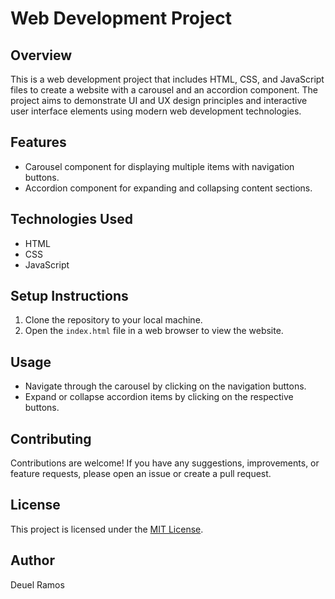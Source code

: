 # Web Development Project

## Overview

This is a web development project that includes HTML, CSS, and JavaScript files to create a website with a carousel and an accordion component. The project aims to demonstrate UI and UX design principles and interactive user interface elements using modern web development technologies.

## Features

- Carousel component for displaying multiple items with navigation buttons.
- Accordion component for expanding and collapsing content sections.

## Technologies Used

- HTML
- CSS
- JavaScript

## Setup Instructions

1. Clone the repository to your local machine.
2. Open the `index.html` file in a web browser to view the website.

## Usage

- Navigate through the carousel by clicking on the navigation buttons.
- Expand or collapse accordion items by clicking on the respective buttons.

## Contributing

Contributions are welcome! If you have any suggestions, improvements, or feature requests, please open an issue or create a pull request.

## License

This project is licensed under the [MIT License](LICENSE).

## Author

Deuel Ramos
